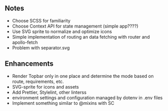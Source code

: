 ## Notes

- Choose SCSS for familiarity
- Choose Context API for state management (simple app????)
- Use SVG sprite to normalize and optimize icons
- Simple implementation of routing an data fetching with router and apollo-fetch
- Problem with separator.svg

## Enhancements

- Render Topbar only in one place and determine the mode based on route, requirements, etc.
- SVG-sprite for icons and assets
- Add Prettier, Stylelint, other linterss
- environment settings and configuration managed by dotenv in .env files
- Implement something similar to @mixins with SC
